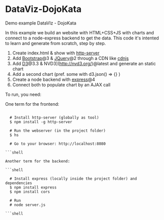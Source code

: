 # DataViz-DojoKata

Demo example DataVIz - DojoKata

In this example we build an website with HTML+CSS+JS with charts and connect to a node-express backend to get the data.
This code it's intented to learn and generate from scratch, step by step.

1. Create index.html & show with [http-server](https://www.npmjs.com/package/http-server)
2. Add [Bootstrap](http://getbootstrap.com/)@3 & [JQuery](https://jquery.com/)@2 through a CDN like [cdnjs](https://cdnjs.com/)
3. Add [D3](https://d3js.org/)@3.3 & NVD3](http://nvd3.org/)@latest and generate an static chart
4. Add a second chart (pref. some with d3.json() => {} )
5. Create a node backend with [express](http://expressjs.com/)@4
6. Connect both to populate chart by an AJAX call

To run, you need:

One term for the frontend:

```shell

  # Install http-server (globally as tool)
  $ npm install -g http-server
  
  # Run the webserver (in the project folder)
  $ hs
  
  # Go to your browser: http://localhost:8080

```shell

Another term for the backend:

```shell
  
  # Install express (locally inside the project folder) and dependencies
  $ npm install express
  $ npm install cors
  
  # Run
  # node server.js

```shell


